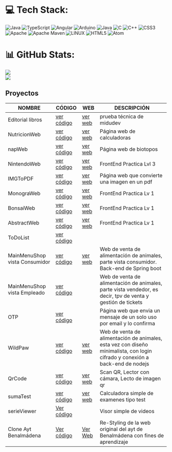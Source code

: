 # 💻 Tech Stack:
![Java](https://img.shields.io/badge/java-%23ED8B00.svg?style=for-the-badge&logo=java&logoColor=white) ![TypeScript](https://img.shields.io/badge/typescript-%23007ACC.svg?style=for-the-badge&logo=typescript&logoColor=white) ![Angular](https://img.shields.io/badge/angular-%23DD0031.svg?style=for-the-badge&logo=angular&logoColor=white) ![Arduino](https://img.shields.io/badge/-Arduino-00979D?style=for-the-badge&logo=Arduino&logoColor=white) ![Java](https://img.shields.io/badge/java-%23ED8B00.svg?style=for-the-badge&logo=java&logoColor=white) ![C](https://img.shields.io/badge/c-%2300599C.svg?style=for-the-badge&logo=c&logoColor=white) ![C++](https://img.shields.io/badge/c++-%2300599C.svg?style=for-the-badge&logo=c%2B%2B&logoColor=white) ![CSS3](https://img.shields.io/badge/angular-%23DD0031.svg?style=for-the-badge&logo=angular&logoColor=white) ![Apache](https://img.shields.io/badge/apache-%23D42029.svg?style=for-the-badge&logo=apache&logoColor=white) ![Apache Maven](https://img.shields.io/badge/Apache%20Maven-C71A36?style=for-the-badge&logo=Apache%20Maven&logoColor=white) ![LINUX](https://img.shields.io/badge/Linux-FCC624?style=for-the-badge&logo=linux&logoColor=black)
![HTML5](https://img.shields.io/badge/html5-%23E34F26.svg?style=for-the-badge&logo=html5&logoColor=white)
![Atom](https://img.shields.io/badge/Atom-66595C?style=for-the-badge&logo=Atom&logoColor=white)
# 📊 GitHub Stats:
![](https://github-readme-streak-stats.herokuapp.com/?user=x1n4px&theme=dark&hide_border=false)<br/>
![](https://github-readme-stats.vercel.app/api/top-langs/?username=x1n4px&theme=dark&hide_border=false&include_all_commits=false&count_private=false&layout=compact)





## Proyectos

| NOMBRE | CÓDIGO | WEB | DESCRIPCIÓN |
|-|-|-|-|
| Editorial libros | [ver código](https://github.com/x1n4px/editorialMiduW) | [ver web](https://x1n4px.github.io/editorialMiduW/) | prueba técnica de midudev |
| NutricionWeb | [ver código](https://napfish-9dc58.web.app/) | [ver web](https://github.com/x1n4px/NutricionWeb) | Página web de calculadoras |
| napWeb | [ver código](https://github.com/x1n4px/napWEB) | [ver web](https://napfish-9dc58.web.app/) | Página web de biotopos |
| NintendoWeb | [ver código](https://github.com/x1n4px/NintendoWEB) | [ver web](https://x1n4px.github.io/NintendoWEB/) | FrontEnd Practica Lvl 3 |
| IMGToPDF | [ver código](https://github.com/x1n4px/IMGToPDF) | [ver web](https://imgtopdf-b6376.web.app/) | Página web que convierte una imagen en un pdf | 
| MonograWeb | [ver código](https://github.com/x1n4px/monograWEB) | [ver web](https://x1n4px.github.io/monograWEB/) | FrontEnd Practica Lv 1 |
| BonsaiWeb | [ver código](https://github.com/x1n4px/bonsaiWeb) | [ver web](https://x1n4px.github.io/bonsaiWeb/) |  FrontEnd Practica Lv 1 |
| AbstractWeb | [ver código](https://github.com/x1n4px/abstractWeb) | [ver web](https://x1n4px.github.io/abstractWeb/) | FrontEnd Practica Lv 1 |
| ToDoList | [ver código](https://github.com/x1n4px/ToDoList) | | |
| MainMenuShop vista Consumidor | [ver código](https://github.com/x1n4px/MainMenuShop/tree/main/MainMenuShop-VistaConsumidor) | [ver web](https://x1n4px.github.io/MainMenuShop/) | Web de venta de alimentación de animales, parte vista consumidor. Back-end de Spring boot  |
| MainMenuShop vista Empleado | [ver código](https://github.com/x1n4px/MainMenuShop/tree/main/MainMenuShop-vistaEmpleado) | | Web de venta de alimentación de animales, parte vista vendedor, es decir, tpv de venta y gestión de tickets |
| OTP | [ver código](https://github.com/x1n4px/Generador-Contrasenas-OTP) | | Página web que envia un mensaje de un solo uso por email y lo confirma |
| WildPaw | [ver código](https://github.com/x1n4px/Wildpaws-Angular) | [ver web](https://natures-paws.web.app/) | Web de venta de alimentación de animales, esta vez con diseño minimalista, con login cifrado y conexión a back-end de nodejs |
| QrCode | [ver código](https://github.com/x1n4px/QrViewer) | [ver web](https://x1n4px.github.io/QrViewer/) | Scan QR, Lector con cámara, Lecto de imagen qr |
| sumaTest | [ver código](https://github.com/x1n4px/sumaTest) | [ver web](https://x1n4px.github.io/sumaTest/) | Calculadora simple de examenes tipo test |
| serieViewer | [Ver código](https://github.com/x1n4px/serieViewer) | | Visor simple de videos | 
| Clone Ayt Benalmádena | [Ver código](https://github.com/x1n4px/aytBenalmadenaClone) | [Ver Web](https://ayt-benalmadena-clone.vercel.app/) | Re-Styling de la web original del ayt de Benalmádena con fines de aprendizaje |
